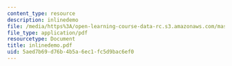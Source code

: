 ```yaml
---
content_type: resource
description: inlinedemo
file: /media/https%3A/open-learning-course-data-rc.s3.amazonaws.com/mas-450-holographic-imaging-spring-2003/5aed7b69d76b4b5a6ec1fc5d9bac6ef0_inlinedemo.pdf
file_type: application/pdf
resourcetype: Document
title: inlinedemo.pdf
uid: 5aed7b69-d76b-4b5a-6ec1-fc5d9bac6ef0
---
```

